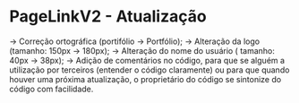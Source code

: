 # PageLinkV2 - Atualização

-> Correção ortográfica (portifólio -> Portfólio);
-> Alteração da logo (tamanho: 150px -> 180px);
-> Alteração do nome do usuário ( tamanho: 40px -> 38px);
-> Adição de comentários no código, para que se alguém a utilização por terceiros (entender o código claramente) ou para que quando houver uma próxima atualização,
o proprietário do código se sintonize do código com facilidade.


